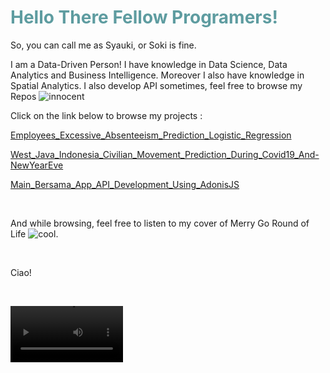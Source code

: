 <!-- #######  YAY, I AM THE SOURCE EDITOR! #########-->
<h1 style="color: #5e9ca0;">Hello There Fellow Programers!</h1>
<p>So, you can call me as Syauki, or Soki is fine.</p>
<p>I am a Data-Driven Person! I have knowledge in Data Science, Data Analytics and Business Intelligence. Moreover I also have knowledge in Spatial Analytics. I also develop API sometimes, feel free to browse my Repos <img src="https://html-online.com/editor/tiny4_9_11/plugins/emoticons/img/smiley-innocent.gif" alt="innocent" /></p>
<p>Click on the link below to browse my projects :</p>
<p><a title="Excessive Absenteeism Prediction" href="https://github.com/uqisdq/Logistic_Regression_Absentteism_Case_365_Careers" target="_blank">Employees_Excessive_Absenteeism_Prediction_Logistic_Regression</a></p>
<p><a title="Movement Prediction Based on Relative Movement Toward Specific Baseline" href="https://github.com/uqisdq/Predicting_West_Java_Civilian_Movement_during_Covid19" target="_blank">West_Java_Indonesia_Civilian_Movement_Prediction_During_Covid19_And-NewYearEve</a></p>
<p><a title="Main Bersama App API Development" href="https://github.com/uqisdq/tugas_akhir_jabar_coding_camp" target="_blank">Main_Bersama_App_API_Development_Using_AdonisJS</a></p>
<p>&nbsp;</p>
<p>And while browsing, feel free to listen to my cover of Merry Go Round of Life <img src="https://html-online.com/editor/tiny4_9_11/plugins/emoticons/img/smiley-cool.gif" alt="cool" />.</p>
<p>&nbsp;</p>
<p>Ciao!</p>
<p>&nbsp;</p>
<p><video src='https://www.youtube.com/watch?v=RnFwo2wfnAI&t=25s' width=180/></p>
<p><strong>&nbsp;</strong></p>
